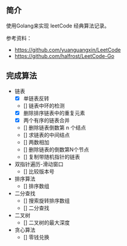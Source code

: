 ## 简介

使用Golang来实现 leetCode 经典算法记录。

参考资料：

- https://github.com/yuanguangxin/LeetCode
- https://github.com/halfrost/LeetCode-Go

## 完成算法
- 链表
  - [x] 单链表反转
  - [] 链表中环的检测
  - [x] 删除排序链表中的重复元素
  - [x] 两个有序的链表合并
  - [] 删除链表倒数第 n 个结点
  - [] 求链表的中间结点
  - [] 两数相加
  - [] 删除链表的倒数第N个节点
  - [] 复制带随机指针的链表
- 双指针遍历-滑动窗口
  - [] 比较版本号
- 排序算法
  - [] 排序数组
- 二分查找
  - [] 搜索旋转排序数组
  - [] 二分查找
- 二叉树
  - [] 二叉树的最大深度
- 贪心算法
  - [] 零钱兑换